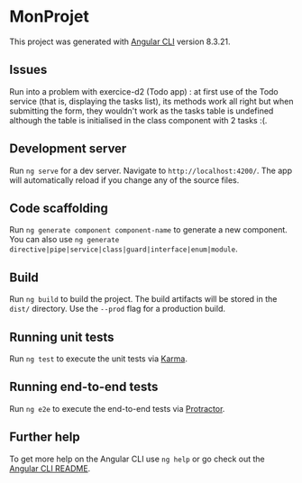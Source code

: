 # MonProjet

This project was generated with [Angular CLI](https://github.com/angular/angular-cli) version 8.3.21.

## Issues
Run into a problem with exercice-d2 (Todo app) : at first use of the Todo service (that is, displaying the tasks list), its methods work all right but when submitting the form, they wouldn't work as the tasks table is undefined although the table is initialised in the class component with 2 tasks :(.

## Development server

Run `ng serve` for a dev server. Navigate to `http://localhost:4200/`. The app will automatically reload if you change any of the source files.

## Code scaffolding

Run `ng generate component component-name` to generate a new component. You can also use `ng generate directive|pipe|service|class|guard|interface|enum|module`.

## Build

Run `ng build` to build the project. The build artifacts will be stored in the `dist/` directory. Use the `--prod` flag for a production build.

## Running unit tests

Run `ng test` to execute the unit tests via [Karma](https://karma-runner.github.io).

## Running end-to-end tests

Run `ng e2e` to execute the end-to-end tests via [Protractor](http://www.protractortest.org/).

## Further help

To get more help on the Angular CLI use `ng help` or go check out the [Angular CLI README](https://github.com/angular/angular-cli/blob/master/README.md).
